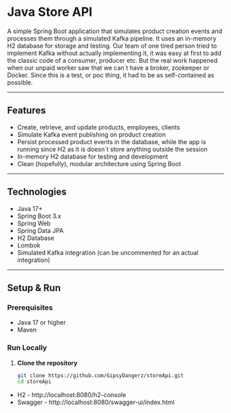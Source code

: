 # Java Store API

A simple Spring Boot application that simulates product creation events and processes them through a simulated Kafka pipeline. It uses an in-memory H2 database for storage and testing.
Our team of one tired person tried to implement Kafka without actually implementing it, it was easy at first to add the classic code of a consumer, producer etc. 
But the real work happened when our unpaid worker saw that we can`t have a broker, zookeeper or Docker. Since this is a test, or poc thing, it had to be as self-contained as possible.

---

## Features

- Create, retrieve, and update products, employees, clients
- Simulate Kafka event publishing on product creation
- Persist processed product events in the database, while the app is running since H2 as it is doesn`t store anything outside the session
- In-memory H2 database for testing and development
- Clean (hopefully), modular architecture using Spring Boot

---

## Technologies

- Java 17+
- Spring Boot 3.x
- Spring Web
- Spring Data JPA
- H2 Database
- Lombok
- Simulated Kafka integration (can be uncommented for an actual integration)

---

## Setup & Run

### Prerequisites

- Java 17 or higher
- Maven

### Run Locally

1. **Clone the repository**
   ```bash
   git clone https://github.com/GipsyDangerz/storeApi.git
   cd storeApi
   
- H2 - http://localhost:8080/h2-console
- Swagger - http://localhost:8080/swagger-ui/index.html
